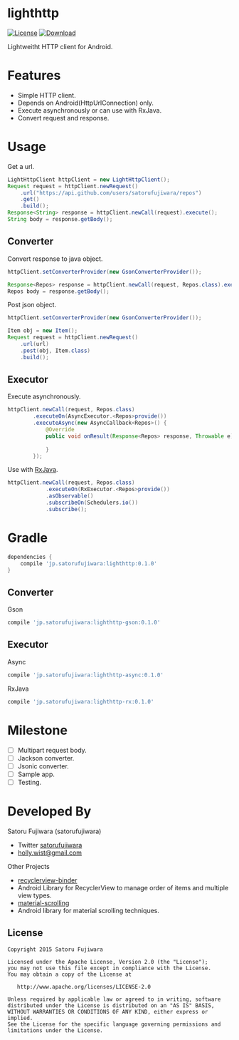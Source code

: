 lighthttp
===

[![License](https://img.shields.io/badge/license-Apache%202-blue.svg)](https://www.apache.org/licenses/LICENSE-2.0)
[![Download](https://api.bintray.com/packages/satorufujiwara/maven/lighthttp/images/download.svg)](https://bintray.com/satorufujiwara/maven/lighthttp/_latestVersion)

Lightweitht HTTP client for Android.

# Features
* Simple HTTP client. 
* Depends on Android(HttpUrlConnection) only.
* Execute asynchronously or can use with RxJava.
* Convert request and response.

# Usage

Get a url.
```java
LightHttpClient httpClient = new LightHttpClient();
Request request = httpClient.newRequest()
    .url("https://api.github.com/users/satorufujiwara/repos")
    .get()
    .build();
Response<String> response = httpClient.newCall(request).execute();
String body = response.getBody();
```

## Converter

Convert response to java object.
```java
httpClient.setConverterProvider(new GsonConverterProvider());

Response<Repos> response = httpClient.newCall(request, Repos.class).execute();
Repos body = response.getBody();
```

Post json object.
```java
httpClient.setConverterProvider(new GsonConverterProvider());

Item obj = new Item();
Request request = httpClient.newRequest()
    .url(url)
    .post(obj, Item.class)
    .build();
```

## Executor

Execute asynchronously.
```java
httpClient.newCall(request, Repos.class)
        .executeOn(AsyncExecutor.<Repos>provide())
        .executeAsync(new AsyncCallback<Repos>() {
            @Override
            public void onResult(Response<Repos> response, Throwable e) {
                
            }
        });
```
Use with [RxJava](https://github.com/ReactiveX/RxJava).
```java
httpClient.newCall(request, Repos.class)
            .executeOn(RxExecutor.<Repos>provide())
            .asObservable()
            .subscribeOn(Schedulers.io())
            .subscribe();
```


# Gradle

```groovy
dependencies {
    compile 'jp.satorufujiwara:lighthttp:0.1.0'
}
```

## Converter
Gson
```groovy
compile 'jp.satorufujiwara:lighthttp-gson:0.1.0'
```

## Executor
Async
```groovy
compile 'jp.satorufujiwara:lighthttp-async:0.1.0'
```
RxJava
```groovy
compile 'jp.satorufujiwara:lighthttp-rx:0.1.0'
```

# Milestone

- [ ] Multipart request body.
- [ ] Jackson converter.
- [ ] Jsonic converter.
- [ ] Sample app.
- [ ] Testing.

# Developed By

Satoru Fujiwara (satorufujiwara)
* Twitter [satorufujiwara](https://twitter.com/satorufujiwara)
* holly.wist@gmail.com
 
Other Projects
* [recyclerview-binder](https://github.com/satorufujiwara/recyclerview-binder)
 * Android Library for RecyclerView to manage order of items and multiple view types. 
* [material-scrolling](https://github.com/satorufujiwara/material-scrolling)
 * Android library for material scrolling techniques.

License
-------
    Copyright 2015 Satoru Fujiwara

    Licensed under the Apache License, Version 2.0 (the "License");
    you may not use this file except in compliance with the License.
    You may obtain a copy of the License at

       http://www.apache.org/licenses/LICENSE-2.0

    Unless required by applicable law or agreed to in writing, software
    distributed under the License is distributed on an "AS IS" BASIS,
    WITHOUT WARRANTIES OR CONDITIONS OF ANY KIND, either express or implied.
    See the License for the specific language governing permissions and
    limitations under the License.
